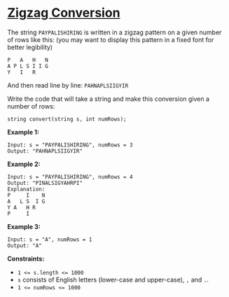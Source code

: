 [Zigzag Conversion](https://leetcode.com/problems/zigzag-conversion)
===
The string `PAYPALISHIRING` is written in a zigzag pattern on a given number of rows like this: (you may want to display
this pattern in a fixed font for better legibility)

```text
P   A   H   N
A P L S I I G
Y   I   R
```

And then read line by line: `PAHNAPLSIIGYIR`

Write the code that will take a string and make this conversion given a number of rows:

`string convert(string s, int numRows);`

**Example 1:**

```text
Input: s = "PAYPALISHIRING", numRows = 3
Output: "PAHNAPLSIIGYIR"
```

**Example 2:**

```text
Input: s = "PAYPALISHIRING", numRows = 4
Output: "PINALSIGYAHRPI"
Explanation:
P     I    N
A   L S  I G
Y A   H R
P     I
```

**Example 3:**

```text
Input: s = "A", numRows = 1
Output: "A"
```

**Constraints:**

* `1 <= s.length <= 1000`
* `s` consists of English letters (lower-case and upper-case), `,` and `.`.
* `1 <= numRows <= 1000`

